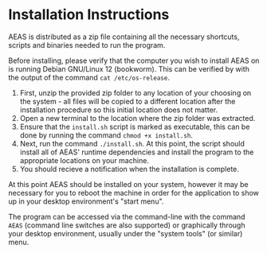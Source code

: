 # Installation Instructions
AEAS is distributed as a zip file containing all the necessary shortcuts, scripts and binaries needed to run the program.

Before installing, please verify that the computer you wish to install AEAS on is running Debian GNU/Linux 12 (bookworm). This can be verified by with the output of the command `cat /etc/os-release`.

1. First, unzip the provided zip folder to any location of your choosing on the system - all files will be copied to a different location after the installation procedure so this initial location does not matter.
2. Open a new terminal to the location where the zip folder was extracted.
3. Ensure that the `install.sh` script is marked as executable, this can be done by running the command `chmod +x install.sh`.
4. Next, run the command `./install.sh`. At this point, the script should install all of AEAS' runtime dependencies and install the program to the appropriate locations on your machine.
5. You should recieve a notification when the installation is complete.

At this point AEAS should be installed on your system, however it may be necessary for you to reboot the machine in order for the application to show up in your desktop environment's "start menu".

The program can be accessed via the command-line with the command `AEAS` (command line switches are also supported) or graphically through your desktop environment, usually under the "system tools" (or similar) menu.
